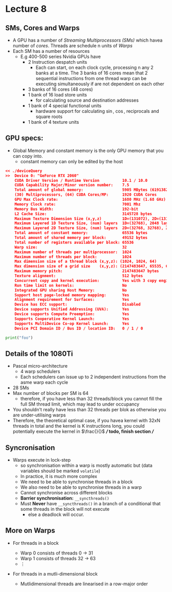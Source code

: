 # Lecture 8

## SMs, Cores and Warps


- A GPU has a number of *Streaming Multiprocessors (SMs)* which havea number of *cores*. Threads are schedule n units of *Warps*
- Each SM has a number of resources
  - E.g 400-500 series Nvidia GPUs have
    - 2 Instruction despatch units 
      - Each can start, on each clock cycle, processing n any 2 banks at a time. The 3 banks of 16 cores mean that 2 sequential instructions from one thread warp can be executing simultaneously if are not dependent on each other
    - 3 banks of 16 cores (48 cores)
    - 1 bank of 16 load store units 
      - for calculating source and destination addresses 
    - 1 bank of 4 special functional units 
      - hardware support for calculating $\sin$, $\cos$, reciprocals and square roots
    - 1 bank of 4 texture units
  

## GPU specs:

- Global Memory and constant memory is the only GPU memory that you can copy into.
  - constant memory can only be edited by the host


```json
<< ./deviceQuery
>>  Device 0: "GeForce RTX 2060"
    CUDA Driver Version / Runtime Version          10.1 / 10.0
    CUDA Capability Major/Minor version number:    7.5
    Total amount of global memory:                 5905 MBytes (6191382528 bytes)
    (30) Multiprocessors, (64) CUDA Cores/MP:      1920 CUDA Cores
    GPU Max Clock rate:                            1680 MHz (1.68 GHz)
    Memory Clock rate:                             7001 Mhz
    Memory Bus Width:                              192-bit
    L2 Cache Size:                                 3145728 bytes
    Maximum Texture Dimension Size (x,y,z)         1D=(131072), 2D=(131072, 65536), 3D=(16384, 16384, 16384)
    Maximum Layered 1D Texture Size, (num) layers  1D=(32768), 2048 layers
    Maximum Layered 2D Texture Size, (num) layers  2D=(32768, 32768), 2048 layers
    Total amount of constant memory:               65536 bytes
    Total amount of shared memory per block:       49152 bytes
    Total number of registers available per block: 65536
    Warp size:                                     32
    Maximum number of threads per multiprocessor:  1024
    Maximum number of threads per block:           1024
    Max dimension size of a thread block (x,y,z): (1024, 1024, 64)
    Max dimension size of a grid size    (x,y,z): (2147483647, 65535, 65535)
    Maximum memory pitch:                          2147483647 bytes
    Texture alignment:                             512 bytes
    Concurrent copy and kernel execution:          Yes with 3 copy engine(s)
    Run time limit on kernels:                     No
    Integrated GPU sharing Host Memory:            No
    Support host page-locked memory mapping:       Yes
    Alignment requirement for Surfaces:            Yes
    Device has ECC support:                        Disabled
    Device supports Unified Addressing (UVA):      Yes
    Device supports Compute Preemption:            Yes
    Supports Cooperative Kernel Launch:            Yes
    Supports MultiDevice Co-op Kernel Launch:      Yes
    Device PCI Domain ID / Bus ID / location ID:   0 / 1 / 0    
```
```python
print("foo")
```


## Details of the 1080Ti

- Pascal micro-architecture
  - 4 warp schedulers
  - Each schedulers can issue up to 2 independent instructions from the asme warp each cycle
- 28 SMs
- Max number of blocks per SM is 64
  - therefore, if you have less than 32 threads/block you cannot fill the full SM thread limit, which may lead to under occupancy 
- You shouldn't really have less than 32 threads per blok as otherwise you are under-utilising warps
- Therefore, the theoretical optimal case, if you havea kernel with 32xN threads in total and the kernel is K instructions long, you could potentially execute the kernel in $\frac{}{}$
***/* todo, finish section */***

## Syncronisation

- Warps execute in lock-step
  - so synchronisation within a warp is mostly automatic but (data variables should be marked `volatile`)
  - In practice, it is much more complex
  - We need to be able to synchronise threads in a block
  - We also need to be able to synchronise threads in a warp
  - Cannot synchronise across different blocks
  - **Barrier synchronisation:** `__syncthreads()`
  - Must **Never** have `__syncthreads()` in a branch of a conditional that some threads in the block will not execute
    - else a deadlock will occur.

## More on Warps

- For threads in a block
  - Warp 0 consists of threads 0 $\rightarrow$ 31
  - Warp 1 consists of threads 32 $\rightarrow$ 63
  - $\vdots$

- For threads in a mutli-dimensional block
  - Mutlidimensional threads are linearised in a row-major order




 